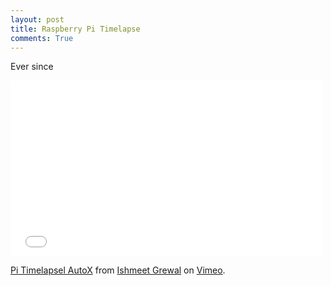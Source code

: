 ```yaml
---
layout: post
title: Raspberry Pi Timelapse
comments: True
---
```


Ever since

<iframe src="//player.vimeo.com/video/106693628" width="500" height="281" frameborder="0" webkitallowfullscreen mozallowfullscreen allowfullscreen></iframe> <p><a href="http://vimeo.com/106693628">Pi Timelapsel AutoX</a> from <a href="http://vimeo.com/user30601790">Ishmeet Grewal</a> on <a href="https://vimeo.com">Vimeo</a>.</p>
